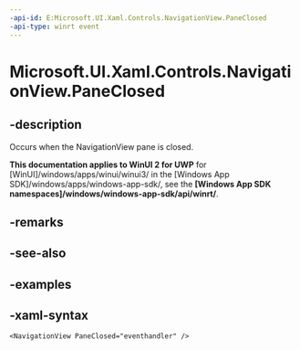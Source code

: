 ```yaml
---
-api-id: E:Microsoft.UI.Xaml.Controls.NavigationView.PaneClosed
-api-type: winrt event
---
```

<!-- Event syntax.
public event TypedEventHandler PaneClosed<NavigationView,  object>
-->

# Microsoft.UI.Xaml.Controls.NavigationView.PaneClosed


## -description

Occurs when the NavigationView pane is closed.


**This documentation applies to WinUI 2 for UWP** for [WinUI]/windows/apps/winui/winui3/ in the [Windows App SDK]/windows/apps/windows-app-sdk/, see the **[Windows App SDK namespaces]/windows/windows-app-sdk/api/winrt/**.

## -remarks


## -see-also


## -examples


## -xaml-syntax

```xaml
<NavigationView PaneClosed="eventhandler" />
```


